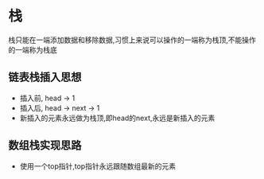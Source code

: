 # 栈

栈只能在一端添加数据和移除数据,习惯上来说可以操作的一端称为栈顶,不能操作的一端称为栈底

## 链表栈插入思想

- 插入前, head -> 1
- 插入后, head -> next -> 1
- 新插入的元素永远做为栈顶,即head的next,永远是新插入的元素

## 数组栈实现思路

- 使用一个top指针,top指针永远跟随数组最新的元素